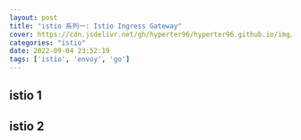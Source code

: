 ```yaml
---
layout: post
title: "istio 系列一: Istio Ingress Gateway"
cover: https://cdn.jsdelivr.net/gh/hyperter96/hyperter96.github.io/img/lighthouse.jpg
categories: "istio"
date: 2022-09-04 23:52:19
tags: ['istio', 'envoy', 'go']
---
```


## istio 1

## istio 2
